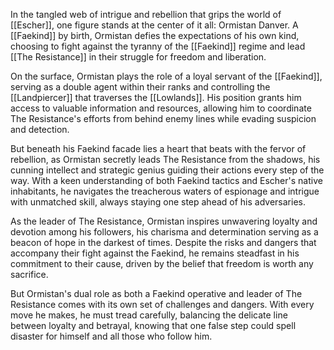 In the tangled web of intrigue and rebellion that grips the world of [[Escher]], one figure stands at the center of it all: Ormistan Danver. A [[Faekind]] by birth, Ormistan defies the expectations of his own kind, choosing to fight against the tyranny of the [[Faekind]] regime and lead [[The Resistance]] in their struggle for freedom and liberation.

On the surface, Ormistan plays the role of a loyal servant of the [[Faekind]], serving as a double agent within their ranks and controlling the [[Landpiercer]] that traverses the [[Lowlands]]. His position grants him access to valuable information and resources, allowing him to coordinate The Resistance's efforts from behind enemy lines while evading suspicion and detection.

But beneath his Faekind facade lies a heart that beats with the fervor of rebellion, as Ormistan secretly leads The Resistance from the shadows, his cunning intellect and strategic genius guiding their actions every step of the way. With a keen understanding of both Faekind tactics and Escher's native inhabitants, he navigates the treacherous waters of espionage and intrigue with unmatched skill, always staying one step ahead of his adversaries.

As the leader of The Resistance, Ormistan inspires unwavering loyalty and devotion among his followers, his charisma and determination serving as a beacon of hope in the darkest of times. Despite the risks and dangers that accompany their fight against the Faekind, he remains steadfast in his commitment to their cause, driven by the belief that freedom is worth any sacrifice.

But Ormistan's dual role as both a Faekind operative and leader of The Resistance comes with its own set of challenges and dangers. With every move he makes, he must tread carefully, balancing the delicate line between loyalty and betrayal, knowing that one false step could spell disaster for himself and all those who follow him.
